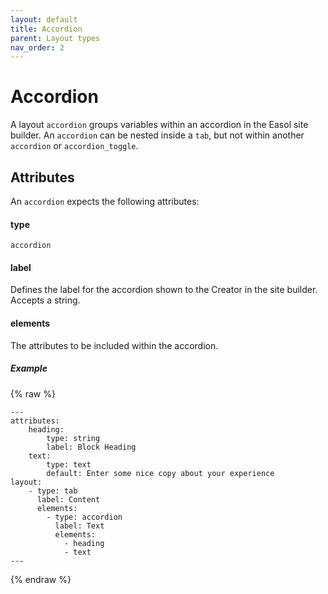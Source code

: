```yaml
---
layout: default
title: Accordion
parent: Layout types
nav_order: 2
---
```


# Accordion
A layout `accordion` groups variables within an accordion in the Easol site builder. An `accordion` can be nested inside a `tab`, but not within another `accordion` or `accordion_toggle`. 

## Attributes
An `accordion` expects the following attributes:

#### type
`accordion`

#### label
Defines the label for the accordion shown to the Creator in the site builder. Accepts a string.

#### elements
The attributes to be included within the accordion.

##### Example
{% raw %}
```
---
attributes:
    heading:
        type: string
        label: Block Heading
    text:
        type: text
        default: Enter some nice copy about your experience
layout:
    - type: tab
      label: Content
      elements: 
        - type: accordion
          label: Text
          elements:
            - heading
            - text
---
```
{% endraw %}
